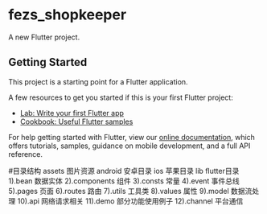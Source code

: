 # fezs_shopkeeper

A new Flutter project.

## Getting Started

This project is a starting point for a Flutter application.

A few resources to get you started if this is your first Flutter project:

- [Lab: Write your first Flutter app](https://flutter.dev/docs/get-started/codelab)
- [Cookbook: Useful Flutter samples](https://flutter.dev/docs/cookbook)

For help getting started with Flutter, view our
[online documentation](https://flutter.dev/docs), which offers tutorials,
samples, guidance on mobile development, and a full API reference.


#目录结构
    assets      图片资源
    android     安卓目录
    ios         苹果目录
    lib         flutter目录
        1).bean          数据实体
        2).components    组件
        3).consts        常量
        4).event         事件总线
        5).pages         页面
        6).routes        路由
        7).utils         工具类
        8).values        属性
        9).model         数据流处理
        10).api          网络请求相关
        11).demo         部分功能使用例子
        12).channel      平台通信
        